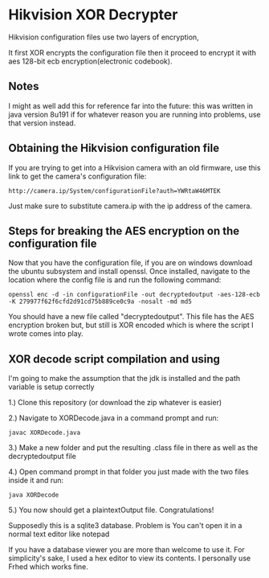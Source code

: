 # Hikvision XOR Decrypter
Hikvision configuration files use two layers of encryption, 

It first XOR encrypts the configuration file then it proceed to encrypt it with aes 128-bit ecb encryption(electronic codebook).

## Notes

I might as well add this for reference far into the future: this was written in java version 8u191
if for whatever reason you are running into problems, use that version instead.

## Obtaining the Hikvision configuration file

If you are trying to get into a Hikvision camera with an old firmware, 
use this link to get the camera's configuration file: 
```
http://camera.ip/System/configurationFile?auth=YWRtaW46MTEK
```
Just make sure to substitute camera.ip with the ip address of the camera.

## Steps for breaking the AES encryption on the configuration file

Now that you have the configuration file, if you are on windows download the ubuntu subsystem and install openssl.
Once installed, navigate to the location where the config file is and run the following command:
```
openssl enc -d -in configurationFile -out decryptedoutput -aes-128-ecb -K 279977f62f6cfd2d91cd75b889ce0c9a -nosalt -md md5
```
You should have a new file called "decryptedoutput". This file has the AES encryption broken but, but still is XOR encoded which is where the script I wrote comes into play.

## XOR decode script compilation and using

I'm going to make the assumption that the jdk is installed and the path variable is setup correctly

1.) Clone this repository (or download the zip whatever is easier)

2.) Navigate to XORDecode.java in a command prompt and run:
```
javac XORDecode.java
```
3.) Make a new folder and put the resulting .class file in there as well as the decryptedoutput file

4.) Open command prompt in that folder you just made with the two files inside it and run:
```
java XORDecode
```
5.) You now should get a plaintextOutput file. Congratulations!

Supposedly this is a sqlite3 database. Problem is You can't open it in a normal text editor like notepad

If you have a database viewer you are more than welcome to use it.
For simplicity's sake, I used a hex editor to view its contents. I personally use Frhed which works fine.
